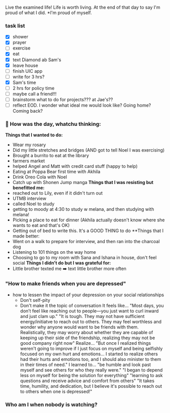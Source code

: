 
Live the examined life! Life is worth living. 
At the end of that day to say I'm proud of what I did. *I'm proud of myself.

### task list
- [x] shower
- [x] prayer
- [ ] exercise
- [x] eat
- [x] text Diamond ab Sam's
- [x] leave house
- [ ] finish UIC app
- [ ] write for 3 hrs?
- [x] Sam's time
- [ ] 2 hrs for policy time
- [ ] maybe call a friend!!!
- [ ] brainstorm what to do for projects??? at Jae's??
- [ ] reflect EOD. I wonder what ideal me would look like? Going home? Coming back?
### 📝 How was the day, whatchu thinking:

**Things that I wanted to do:**
- Wear my rosary
- Did my little stretches and bridges (AND got to tell Noel I was exercising)
- Brought a burrito to eat at the library
- farmers market
- helped Angel and Matt with credit card stuff (happy to help)
- Eating at Poppa Bear first time with Akhila
- Drink Oreo Cola with Noel
- Catch up with Shonen Jump manga
**Things that I was resisting but benefitted me:**
- reached out to Lily, even if it didn't turn out 
- UTMB interview
- called Noel to study
- getting to moody at 4:30 to study w melana, and then studying with melana!
- Picking a place to eat for dinner (Akhila actually doesn't know where she wants to eat and that's OK)
- Getting out of bed to write this. It's a GOOD THING to do
**Things that I made better:
- Went on a walk to prepare for interview, and then ran into the charcoal dog
- Listening to 101 things on the way home
- Choosing to go to my room with Sana and Ishana in house, don't feel social
**Things I didn't do but I was grateful for:**
- Little brother texted me ➡️ text little brother more often

### "How to make friends when you are depressed"
- how to lessen the impact of your depression on your social relationships
	- Don't self-pity
	- Don't make it the topic of conversation
It feels like...
	"Most days, you don’t feel like reaching out to people—you just want to curl inward and just clam up." 
	"It is tough. They may not have sufficient energy/initiatve to reach out to others. They may feel worthless and wonder why anyone would want to be friends with them. Realistically, they may worry about whether they are capable of keeping up their side of the friendship, realizing they may not be good company right now"
Realize...
"But once I realized things weren't going to improve if I just focus on myself and being selfishly focused on my own hurt and emotions... I started to realize others had their hurts and emotions too, and I should also minister to them in their times of need."
I learned to...
	"be humble and look past myself and see others for who they really were."
	"I began to depend less on myself for being the solution for everything"
	"learning to ask questions and receive advice and comfort from others"
"It takes time, humility, and dedication, but I believe it's possible to reach out to others when one is depressed!"

### Who am I when nobody is watching?
